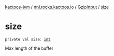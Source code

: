 [kactoos-jvm](../../index.md) / [nnl.rocks.kactoos.io](../index.md) / [GzipInput](index.md) / [size](./size.md)

# size

`private val size: `[`Int`](https://kotlinlang.org/api/latest/jvm/stdlib/kotlin/-int/index.html)

Max length of the buffer

